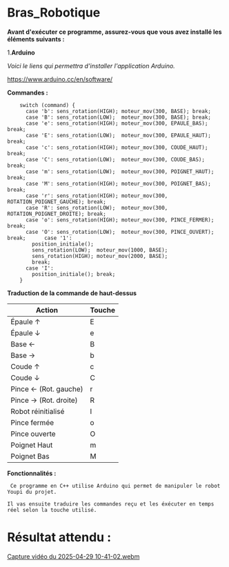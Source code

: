 # Bras_Robotique

**Avant d'exécuter ce programme, assurez-vous que vous avez installé les éléments suivants :**

1.**Arduino**

*Voici le liens qui permettra d'installer l'application Arduino.*

https://www.arduino.cc/en/software/

**Commandes :**
```
    switch (command) {
      case 'b': sens_rotation(HIGH); moteur_mov(300, BASE); break;
      case 'B': sens_rotation(LOW);  moteur_mov(300, BASE); break;
      case 'e': sens_rotation(HIGH); moteur_mov(300, EPAULE_BAS); break;
      case 'E': sens_rotation(LOW);  moteur_mov(300, EPAULE_HAUT); break;
      case 'c': sens_rotation(HIGH); moteur_mov(300, COUDE_HAUT); break;
      case 'C': sens_rotation(LOW);  moteur_mov(300, COUDE_BAS); break;
      case 'm': sens_rotation(LOW);  moteur_mov(300, POIGNET_HAUT); break;
      case 'M': sens_rotation(HIGH); moteur_mov(300, POIGNET_BAS); break;
      case 'r': sens_rotation(HIGH); moteur_mov(300, ROTATION_POIGNET_GAUCHE); break;
      case 'R': sens_rotation(LOW);  moteur_mov(300, ROTATION_POIGNET_DROITE); break;
      case 'o': sens_rotation(HIGH); moteur_mov(300, PINCE_FERMER); break;
      case 'O': sens_rotation(LOW);  moteur_mov(300, PINCE_OUVERT); break;      case '1':
        position_initiale();
        sens_rotation(LOW);  moteur_mov(1000, BASE);
        sens_rotation(HIGH); moteur_mov(2000, BASE);
        break;
      case 'I':
        position_initiale(); break;
    }
```
**Traduction de la commande de haut-dessus**

| **Action**                   | **Touche** |
|------------------------------|------------|
| Épaule ↑                      | E          |
| Épaule ↓                      | e          |
| Base ←                        | B          |
| Base →                        | b          |
| Coude ↑                       | c          |
| Coude ↓                       | C          |
| Pince ← (Rot. gauche)         | r          |
| Pince → (Rot. droite)         | R          |
| Robot réinitialisé            | I          |
| Pince fermée                  | o          |
| Pince ouverte                 | O          |
| Poignet Haut                  | m          |
| Poignet Bas                   | M          |

**Fonctionnalités :**

  `` Ce programme en C++ utilise Arduino qui permet de manipuler le robot Youpi du projet.``
  
   ``Il vas ensuite traduire les commandes reçu et les éxécuter en temps réel selon la touche utilisé.``

   
# Résultat attendu : 

 [Capture vidéo du 2025-04-29 10-41-02.webm](https://github.com/user-attachments/assets/bbc1948a-a235-4c58-afcb-93c82bb5114f)
    
